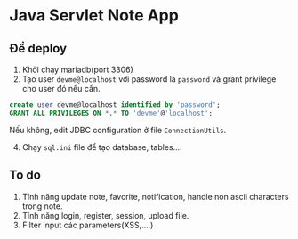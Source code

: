 # Java Servlet Note App

## Để deploy
1. Khởi chạy mariadb(port 3306)
2. Tạo user `devme@localhost` với password là `password` và grant privilege cho user đó nếu cần.
```sql
create user devme@localhost identified by 'password';
GRANT ALL PRIVILEGES ON *.* TO 'devme'@'localhost';
```
Nếu không, edit JDBC configuration ở file `ConnectionUtils`.

4. Chạy `sql.ini` file để tạo database, tables....

## To do
1. Tính năng update note, favorite, notification, handle non ascii characters trong note.
2. Tính năng login, register, session, upload file.
3. Filter input các parameters(XSS,....)
